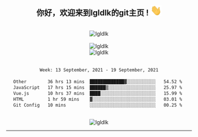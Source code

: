 <div align="center">
<h2> 你好，欢迎来到lgldlk的git主页 ! <img src="https://github.com/lgldlk/lgldlk/blob/main/gifs/Hi.gif" width="30px"></h2>
</div>

<div align="center">
 </br>
 <img src="http://aiitapp.cn:8091/?color=rgba(37,144,118,1)&shadowColor=rgba(12,16,20,1)&fontSize=120&&shadowOffsetX=9&shadowOffsetY=11" height="26px" alt="lgldlk" />
 </br>

   </br>
 <img src="https://github-readme-stats.vercel.app/api?username=lgldlk&show_icons=true&theme=gotham&locale=cn" alt="lgldlk" />
 

</br>

<img  src="http://github-readme-stats.vercel.app/api/top-langs/?username=lgldlk&show_icons=true&theme=gotham&locale=cn&layout=compact" alt="lgldlk"/>  
</br>
</br>

<!--START_SECTION:waka-->
```text
Week: 13 September, 2021 - 19 September, 2021

Other        36 hrs 13 mins  █████████████▓░░░░░░░░░░░   54.52 % 
JavaScript   17 hrs 15 mins  ██████▒░░░░░░░░░░░░░░░░░░   25.97 % 
Vue.js       10 hrs 37 mins  ████░░░░░░░░░░░░░░░░░░░░░   15.99 % 
HTML         1 hr 59 mins    ▓░░░░░░░░░░░░░░░░░░░░░░░░   03.01 % 
Git Config   10 mins         ░░░░░░░░░░░░░░░░░░░░░░░░░   00.25 % 
```
<!--END_SECTION:waka-->

 </br>
  <img src="https://visitor-badge.glitch.me/badge?page_id=lgldlk" alt="lgldlk" />

---

 


